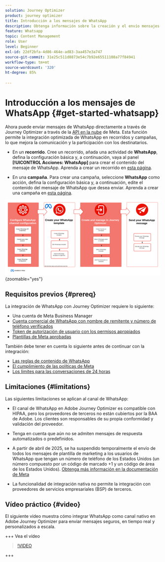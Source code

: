 ```yaml
---
solution: Journey Optimizer
product: journey optimizer
title: Introducción a los mensajes de WhatsApp
description: Obtenga información sobre la creación y el envío mensajes de WhatsApp en Journey Optimizer
feature: Whatsapp
topic: Content Management
role: User
level: Beginner
exl-id: 22df2bfa-4d86-464e-ad83-3aa457e3a747
source-git-commit: 31e25c511d8873e54c7b92e65511108a77f84941
workflow-type: tm+mt
source-wordcount: '320'
ht-degree: 85%

---
```


# Introducción a los mensajes de WhatsApp {#get-started-whatsapp}

Ahora puede enviar mensajes de WhatsApp directamente a través de Journey Optimizer a través de la [API en la nube](https://developers.facebook.com/docs/whatsapp/cloud-api/) de Meta. Esta función permite la integración optimizada de WhatsApp en recorridos y campañas, lo que mejora la comunicación y la participación con los destinatarios.

* En un **recorrido**. Cree un recorrido, añada una actividad de **WhatsApp**, defina la configuración básica y, a continuación, vaya al panel **[!UICONTROL Acciones: WhatsApp]** para crear el contenido del mensaje de WhatsApp. Aprenda a crear un recorrido en [esta página](../building-journeys/journey-gs.md).

* En una **campaña**. Para crear una campaña, seleccione **WhatsApp** como acción, defina la configuración básica y, a continuación, edite el contenido del mensaje de WhatsApp que desea enviar. Aprenda a crear una campaña en [esta página](../campaigns/create-campaign.md#configure).

![](assets/do-not-localize/whatsapp-beta.png){zoomable="yes"}

## Requisitos previos  {#prereq}

La integración de WhatsApp con Journey Optimizer requiere lo siguiente:

* Una cuenta de Meta Business Manager
* [Cuenta comercial de WhatsApp con nombre de remitente y número de teléfono verificados](https://developers.facebook.com/docs/whatsapp/overview/business-accounts/)
* [Token de autorización de usuario con los permisos apropiados](https://developers.facebook.com/blog/post/2022/12/05/auth-tokens/)
* [Plantillas de Meta aprobadas](https://developers.facebook.com/docs/whatsapp/message-templates/guidelines/)

También debe tener en cuenta lo siguiente antes de continuar con la integración:

* [Las reglas de contenido de WhatsApp](https://www.whatsapp.com/legal/messaging-guidelines)
* [El cumplimiento de las políticas de Meta](https://www.whatsapp.com/legal)
* [Los límites para las conversaciones de 24 horas](https://developers.facebook.com/docs/whatsapp/messaging-limits/)

## Limitaciones {#limitations}

Las siguientes limitaciones se aplican al canal de WhatsApp:

* El canal de WhatsApp en Adobe Journey Optimizer es compatible con HIPAA, pero los proveedores de terceros no están cubiertos por la BAA de Adobe. Los clientes son responsables de su propia conformidad y validación del proveedor.

* Tenga en cuenta que aún no se admiten mensajes de respuesta automatizados o predefinidos.

* A partir de abril de 2025, se ha suspendido temporalmente el envío de todos los mensajes de plantilla de marketing a los usuarios de WhatsApp que tengan un número de teléfono de los Estados Unidos (un número compuesto por un código de marcado +1 y un código de área de los Estados Unidos). [Obtenga más información en la documentación de Meta](https://developers.facebook.com/docs/whatsapp/cloud-api/guides/send-message-templates#per-user-marketing-template-message-limits)

* La funcionalidad de integración nativa no permite la integración con proveedores de servicios empresariales (BSP) de terceros.

## Vídeo práctico {#video}

El siguiente vídeo muestra cómo integrar WhatsApp como canal nativo en Adobe Journey Optimizer para enviar mensajes seguros, en tiempo real y personalizados a escala.

+++ Vea el vídeo

>[!VIDEO](https://video.tv.adobe.com/v/3470244?learn=on)

+++

